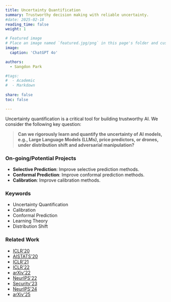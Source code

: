 ```yaml
---
title: Uncertainty Quantification 
summary: Trustworthy decision making with reliable uncertainty.
#date: 2025-02-18
reading_time: false
weight: 1

# Featured image
# Place an image named `featured.jpg/png` in this page's folder and customize its options here.
image:
  caption: 'ChatGPT 4o'

authors:
  - Sangdon Park

#tags:
#  - Academic
#  - Markdown
  
share: false
toc: false

---
```


Uncertainty quantification is a critical tool for building trustworthy AI. We consider the following key question:

> **Can we rigorously learn and quantify the uncertainty of AI models, e.g., Large Language Models (LLMs), price predictors, or drones, under distribution shift and adversarial manipulation?**
>


### On-going/Potential Projects

* **Selective Prediction**: Improve selective prediction methods.
* **Conformal Prediction**: Improve conformal prediction methods. 
* **Calibration**: Improve calibration methods.

### Keywords
* Uncertainty Quantification
* Calibration
* Conformal Prediction
* Learning Theory 
* Distribution Shift  


### Related Work
* [ICLR'20](https://openreview.net/forum?id=BJxVI04YvB)
* [AISTATS'20](http://proceedings.mlr.press/v108/park20b/park20b.pdf)
* [ICLR'21](https://openreview.net/forum?id=Qk-Wq5AIjpq)
* [ICLR'22](https://openreview.net/pdf?id=DhP9L8vIyLc)
* [arXiv'22](https://arxiv.org/abs/2204.07482)
* [NeurIPS'22](https://openreview.net/forum?id=s6ygs1UCOw1)
* [Security'23](https://www.usenix.org/conference/usenixsecurity23/presentation/park)
* [NeurIPS'24](https://arxiv.org/abs/2307.09254)
* [arXiv'25](https://arxiv.org/abs/2506.14067)
